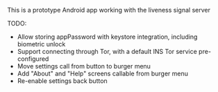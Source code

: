 This is a prototype Android app working with the liveness signal server

TODO:
* Allow storing appPassword with keystore integration, including biometric unlock
* Support connecting through Tor, with a default INS Tor service pre-configured
* Move settings call from button to burger menu
* Add "About" and "Help" screens callable from burger menu
* Re-enable settings back button

